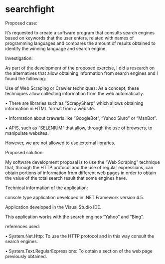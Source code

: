 # searchfight

Proposed case:

It’s requested to create a software program that consults search engines based on keywords that the user enters, related with names of programming languages and compares the amount of results obtained to identify the winning language and search engine.

Investigation:

As part of the development of the proposed exercise, I did a research on the alternatives that allow obtaining information from search engines and I found the following:

Use of Web Scraping or Crawler techniques: As a concept, these techniques allow collecting information from the web automatically.

• There are libraries such as “ScrapySharp” which allows obtaining information in HTML format from a website.

• Information about crawerls like “GoogleBot”, “Yahoo Sluro” or “MsnBot”.

• APIS, such as “SELENIUM” that allow, through the use of browsers, to manipulate websites.

However, we are not allowed to use external libraries.

Proposed solution:

My software development proposal is to use the “Web Scraping” technique that, through the HTTP protocol and the use of regular expressions, can obtain portions of information from different web pages in order to obtain the value of the total search result that some engines have.

Technical information of the application:

console type application developed in .NET Framework version 4.5.

Application developed in the Visual Studio IDE.

This application works with the search engines “Yahoo” and “Bing”.

references used:

• System.Net.Http: To use the HTTP protocol and in this way consult the search engines.

• System.Text.RegularExpressions: To obtain a section of the web page previously obtained.
